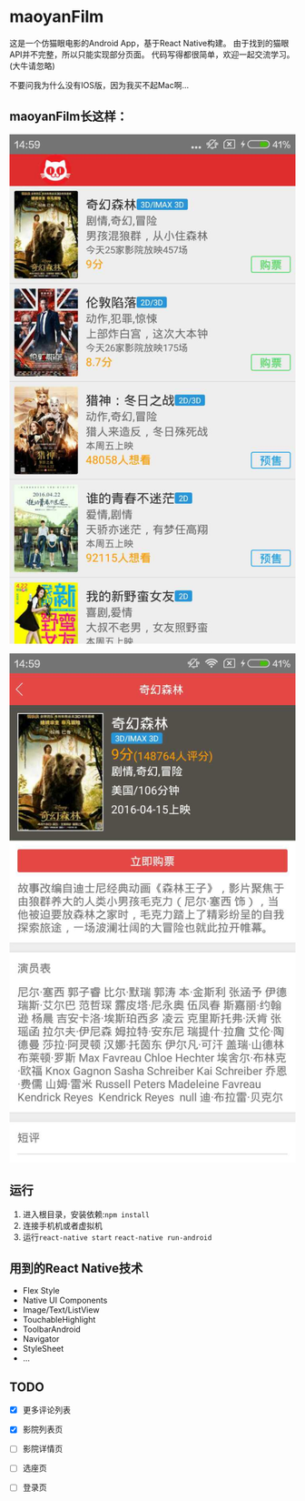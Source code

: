 # maoyanFilm
这是一个仿猫眼电影的Android App，基于React Native构建。
由于找到的猫眼API并不完整，所以只能实现部分页面。
代码写得都很简单，欢迎一起交流学习。(大牛请忽略)

不要问我为什么没有IOS版，因为我买不起Mac啊...

## maoyanFilm长这样：

![](./images/home.png)

![](./images/filmInfo.png)

## 运行
1. 进入根目录，安装依赖:`npm install`
2. 连接手机机或者虚拟机
3. 运行`react-native start` `react-native run-android`



## 用到的React Native技术
* Flex Style
* Native UI Components
* Image/Text/ListView
* TouchableHighlight
* ToolbarAndroid
* Navigator
* StyleSheet
* ...

## TODO
- [x] 更多评论列表
- [X] 影院列表页
- [ ] 影院详情页
- [ ] 选座页 
- [ ] 登录页


